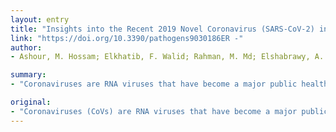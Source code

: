 ```yaml
---
layout: entry
title: "Insights into the Recent 2019 Novel Coronavirus (SARS-CoV-2) in Light of Past Human Coronavirus Outbreaks"
link: "https://doi.org/10.3390/pathogens9030186ER -"
author:
- Ashour, M. Hossam; Elkhatib, F. Walid; Rahman, M. Md; Elshabrawy, A. Hatem

summary:
- "Coronaviruses are RNA viruses that have become a major public health concern since the Severe Acute Respiratory Syndrome-CoV outbreak in 2002. Patients presented with severe viral pneumonia and respiratory illness. As of late February 2020, tens of thousands of cases and several thousand deaths have been reported in China alone. The future of human CoV outbreaks will depend on how the viruses will evolve, but also on how we develop efficient prevention and treatment strategies to deal with this continuous threat."

original:
- "Coronaviruses (CoVs) are RNA viruses that have become a major public health concern since the Severe Acute Respiratory Syndrome-CoV (SARS-CoV) outbreak in 2002. The continuous evolution of coronaviruses was further highlighted with the emergence of the Middle East Respiratory Syndrome-CoV (MERS-CoV) outbreak in 2012. Currently, the world is concerned about the 2019 novel CoV (SARS-CoV-2) that was initially identified in the city of Wuhan, China in December 2019. Patients presented with severe viral pneumonia and respiratory illness. The number of cases has been mounting since then. As of late February 2020, tens of thousands of cases and several thousand deaths have been reported in China alone, in addition to thousands of cases in other countries. Although the fatality rate of SARS-CoV-2 is currently lower than SARS-CoV, the virus seems to be highly contagious based on the number of infected cases to date. In this review, we discuss structure, genome organization, entry of CoVs into target cells, and provide insights into past and present outbreaks. The future of human CoV outbreaks will not only depend on how the viruses will evolve, but will also depend on how we develop efficient prevention and treatment strategies to deal with this continuous threat."
---
```



